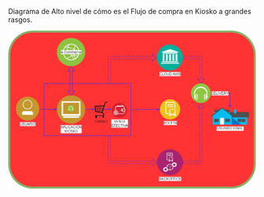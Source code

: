 Diagrama de Alto nivel de cómo es el Flujo de compra en Kiosko a grandes rasgos.

![Flujo de Compra Kiosko-PPT.jpg](/.attachments/Flujo%20de%20Compra%20Kiosko-PPT-ba1b4acc-7c2d-4513-9f28-aaca61e81aba.jpg)